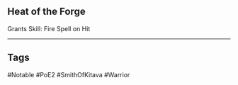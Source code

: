 ## Heat of the Forge
Grants Skill: Fire Spell on Hit

---
## Tags
#Notable
#PoE2
#SmithOfKitava
#Warrior
